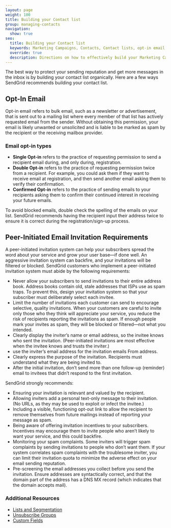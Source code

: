 ```yaml
---
layout: page
weight: 100
title: Building your Contact list
group: managing-contacts
navigation:
  show: true
seo:
  title: Building your Contact list
  keywords: Marketing Campaigns, Contacts, Contact lists, opt-in email
  override: true
  description: Directions on how to effectively build your Marketing Campaigns Contact list.
---
```


The best way to protect your sending reputation and get more messages in the inbox is by building your contact list organically. Here are a few ways SendGrid recommends building your contact list.

## 	Opt-In Email
 	
Opt-in email refers to bulk email, such as a newsletter or advertisement, that is sent out to a mailing list where every member of that list has actively requested email from the sender. Without obtaining this permission, your email is likely unwanted or unsolicited and is liable to be marked as spam by the recipient or the receiving mailbox provider.

 ### 	Email opt-in types
 	
- **Single Opt-in** refers to the practice of requesting permission to send a recipient email during, and only during, registration.
- **Double Opt-in** refers to the practice of requesting permission twice from a recipient. For example, you could ask them if they want to receive email at registration, and then send another email asking them to verify their confirmation.
- **Confirmed Opt-in** refers to the practice of sending emails to your recipients asking them to confirm their continued interest in receiving your future emails.

<call-out>

To avoid blocked emails, double check the spelling of the emails on your list. SendGrid recommends having the recipient input their address twice to ensure it is correct during the registration/sign-up process.

</call-out>

## 	Peer-Initiated Email Invitation Requirements
 	
A peer-initiated invitation system can help your subscribers spread the word about your service and grow your user base—if done well. An aggressive invitation system can backfire, and your invitations will be filtered or blocked. SendGrid customers who implement a peer-initiated invitation system must abide by the following requirements:

* Never allow your subscribers to send invitations to their entire address book. Address books contain old, stale addresses that ISPs use as spam traps. To prevent this, design your invitation system so that your subscriber must deliberately select each invitee.
* Limit the number of invitations each customer can send to encourage selective, quality invitations. When your customers are careful to invite only those who they think will appreciate your service, you reduce the risk of recipients reporting the invitations as spam. If enough people mark your invites as spam, they will be blocked or filtered—not what you intended.
* Clearly display the inviter’s name or email address, so the invitee knows who sent the invitation. (Peer-initiated invitations are most effective when the invitee knows and trusts the inviter.)
* use the inviter’s email address for the invitation emails From address.
* Clearly express the purpose of the invitation. Recipients must understand what they are being invited to.
*  After the initial invitation, don’t send more than one follow-up (reminder) email to invitees that didn’t respond to the first invitation.

SendGrid strongly recommends:

* Ensuring your invitation is relevant and valued by the recipient.
* Allowing inviters add a personal text-only message to their invitation. (No URLs, as they may be used to exploit or infect the invitee.)
* Including a visible, functioning opt-out link to allow the recipient to remove themselves from future mailings instead of reporting your message as spam.
* Being aware of offering invitation incentives to your subscribers. Incentives may encourage them to invite people who aren’t likely to want your service, and this could backfire.
* Monitoring your spam complaints. Some inviters will trigger spam complaints by sending invitations to people who don’t want them. If your system correlates spam complaints with the troublesome inviter, you can limit their invitation quota to minimize the adverse effect on your email sending reputation.
* Pre-screening the email addresses you collect before you send the invitation. Ensure addresses are syntactically correct, and that the domain part of the address has a DNS MX record (which indicates that the domain accepts mail).

 ### 	Additional Resources
 	
- [Lists and Segmentation]({{root_url}}/help-support/managing-contacts/segmenting-your-contacts.html)
- [Unsubscribe Groups]({{root_url}}//docs/help-support/sending-email/index-suppressions.html)
- [Custom Fields]({{root_url}}//help-support/sending-email/custom-fields.html)
